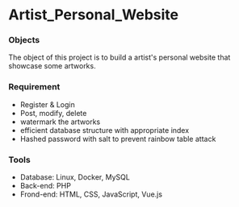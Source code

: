 # Artist_Personal_Website

### Objects
The object of this project is to build a artist's personal website that showcase some artworks.

### Requirement
- Register & Login
- Post, modify, delete
- watermark the artworks
- efficient database structure with appropriate index
- Hashed password with salt to prevent rainbow table attack

### Tools
- Database: Linux, Docker, MySQL
- Back-end: PHP
- Frond-end: HTML, CSS, JavaScript, Vue.js


